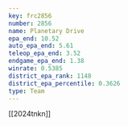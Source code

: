 ```yaml
---
key: frc2856
number: 2856
name: Planetary Drive
epa_end: 10.52
auto_epa_end: 5.61
teleop_epa_end: 3.52
endgame_epa_end: 1.38
winrate: 0.5385
district_epa_rank: 1148
district_epa_percentile: 0.3626
type: Team
---
```

[[2024tnkn]]
